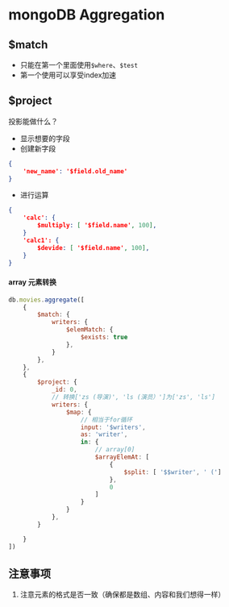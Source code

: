 # mongoDB Aggregation

## $match

* 只能在第一个里面使用`$where`、`$test`
* 第一个使用可以享受index加速

## $project

投影能做什么？
* 显示想要的字段
* 创建新字段
```json
{
    'new_name': '$field.old_name'
}
```
* 进行运算
```json
{
    'calc': {
        $multiply: [ '$field.name', 100],
    }
    'calc1': {
        $devide: [ '$field.name', 100],
    }
}
```

#### array 元素转换

```js
db.movies.aggregate([
    {
        $match: {
            writers: {
                $elemMatch: {
                    $exists: true
                },
            }
        },
    },
    {
        $project: {
            _id: 0,
            // 转换['zs (导演)', 'ls (演员）']为['zs', 'ls']
            writers: {
                $map: {
                    // 相当于for循环
                    input: '$writers',
                    as: 'writer',
                    in: {
                        // array[0]
                        $arrayElemAt: [
                            {
                                $split: [ '$$writer', ' (']
                            },
                            0
                        ]
                    }
                }
            },
        }

    }
])
```


## 注意事项

1. 注意元素的格式是否一致（确保都是数组、内容和我们想得一样）
